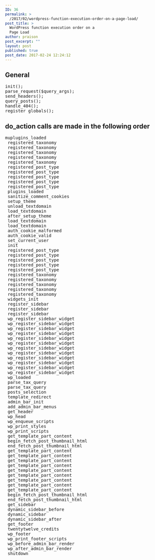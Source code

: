 ```yaml
---
ID: 36
permalink: >
  /2017/02/wordpress-function-execution-order-on-a-page-load/
post_title: >
  WordPress function execution order on a
  Page Load
author: praison
post_excerpt: ""
layout: post
published: true
post_date: 2017-02-24 12:24:12
---
```

<h2>General</h2>
<pre>init();
parse_request($query_args);
send_headers();
query_posts();
handle_404();
register_globals();</pre>
<h2>do_action calls are made in the following order</h2>
<pre>muplugins_loaded
 registered_taxonomy
 registered_taxonomy
 registered_taxonomy
 registered_taxonomy
 registered_taxonomy
 registered_post_type
 registered_post_type
 registered_post_type
 registered_post_type
 registered_post_type
 plugins_loaded
 sanitize_comment_cookies
 setup_theme
 unload_textdomain
 load_textdomain
 after_setup_theme
 load_textdomain
 load_textdomain
 auth_cookie_malformed
 auth_cookie_valid
 set_current_user
 init
 registered_post_type
 registered_post_type
 registered_post_type
 registered_post_type
 registered_post_type
 registered_taxonomy
 registered_taxonomy
 registered_taxonomy
 registered_taxonomy
 registered_taxonomy
 widgets_init
 register_sidebar
 register_sidebar
 register_sidebar
 wp_register_sidebar_widget
 wp_register_sidebar_widget
 wp_register_sidebar_widget
 wp_register_sidebar_widget
 wp_register_sidebar_widget
 wp_register_sidebar_widget
 wp_register_sidebar_widget
 wp_register_sidebar_widget
 wp_register_sidebar_widget
 wp_register_sidebar_widget
 wp_register_sidebar_widget
 wp_register_sidebar_widget
 wp_loaded
 parse_tax_query
 parse_tax_query
 posts_selection
 template_redirect
 admin_bar_init
 add_admin_bar_menus
 get_header
 wp_head
 wp_enqueue_scripts
 wp_print_styles
 wp_print_scripts
 get_template_part_content
 begin_fetch_post_thumbnail_html
 end_fetch_post_thumbnail_html
 get_template_part_content
 get_template_part_content
 get_template_part_content
 get_template_part_content
 get_template_part_content
 get_template_part_content
 get_template_part_content
 get_template_part_content
 get_template_part_content
 begin_fetch_post_thumbnail_html
 end_fetch_post_thumbnail_html
 get_sidebar
 dynamic_sidebar_before
 dynamic_sidebar
 dynamic_sidebar_after
 get_footer
 twentytwelve_credits
 wp_footer
 wp_print_footer_scripts
 wp_before_admin_bar_render
 wp_after_admin_bar_render
 shutdown</pre>
&nbsp;